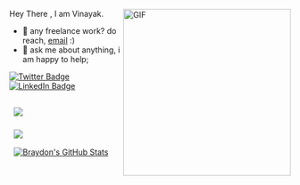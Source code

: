 Hey There , I am Vinayak.
  <img align="right" alt="GIF" src="https://github.com/vinayak500/vinayak500/blob/main/assests/naruto.jpg" width="300" height="300" />
  
- 💼 any freelance work? do reach, [email](vinayakshetty500@gmail.com) :)
- 💬 ask me about anything, i am happy to help;


[![Twitter Badge](https://img.shields.io/badge/Twitter-Profile-informational?style=flat&logo=twitter&logoColor=white&color=1CA2F1)](https://twitter.com/VinayakShetty_)
[![LinkedIn Badge](https://img.shields.io/badge/LinkedIn-Profile-informational?style=flat&logo=linkedin&logoColor=white&color=0D76A8)](https://www.linkedin.com/in/vinayak-shetty/)



<a href="https://github.com/vinayak500/booksSerachApp">
  <img align="center" style="margin:1rem 0.5rem" src="https://github-readme-stats.vercel.app/api/pin/?username=vinayak500&repo=booksSearchApp&title_color=ffffff&text_color=c9cacc&icon_color=4AB197&bg_color=1A2B34" />
</a>

<br>





<a href="https://github.com/vinayak500">
  <img align="center" style="margin:0.5rem" src="https://github-readme-stats.vercel.app/api/top-langs/?username=vinayak500&hide=html,css&title_color=ffffff&text_color=c9cacc&icon_color=4AB197&bg_color=1A2B34" />
</a>

<a href="https://github.com/vinayak500">
  <img align="center" style="margin:0.5rem" src="https://github-readme-stats.vercel.app/api?username=vinayak500&show_icons=true&line_height=27&count_private=true&title_color=ffffff&text_color=c9cacc&icon_color=4AB097&bg_color=1A2B34" alt="Braydon's GitHub Stats" />
</a>
